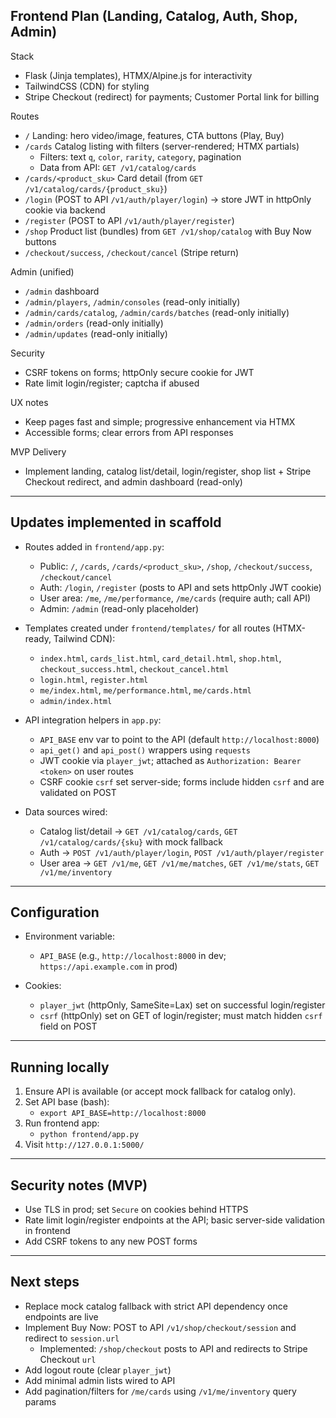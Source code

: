 ## Frontend Plan (Landing, Catalog, Auth, Shop, Admin)

Stack
- Flask (Jinja templates), HTMX/Alpine.js for interactivity
- TailwindCSS (CDN) for styling
- Stripe Checkout (redirect) for payments; Customer Portal link for billing

Routes
- `/` Landing: hero video/image, features, CTA buttons (Play, Buy)
- `/cards` Catalog listing with filters (server-rendered; HTMX partials)
  - Filters: text `q`, `color`, `rarity`, `category`, pagination
  - Data from API: `GET /v1/catalog/cards`
- `/cards/<product_sku>` Card detail (from `GET /v1/catalog/cards/{product_sku}`)
- `/login` (POST to API `/v1/auth/player/login`) → store JWT in httpOnly cookie via backend
- `/register` (POST to API `/v1/auth/player/register`)
- `/shop` Product list (bundles) from `GET /v1/shop/catalog` with Buy Now buttons
- `/checkout/success`, `/checkout/cancel` (Stripe return)

Admin (unified)
- `/admin` dashboard
- `/admin/players`, `/admin/consoles` (read-only initially)
- `/admin/cards/catalog`, `/admin/cards/batches` (read-only initially)
- `/admin/orders` (read-only initially)
- `/admin/updates` (read-only initially)

Security
- CSRF tokens on forms; httpOnly secure cookie for JWT
- Rate limit login/register; captcha if abused

UX notes
- Keep pages fast and simple; progressive enhancement via HTMX
- Accessible forms; clear errors from API responses

MVP Delivery
- Implement landing, catalog list/detail, login/register, shop list + Stripe Checkout redirect, and admin dashboard (read-only)

---

## Updates implemented in scaffold

- Routes added in `frontend/app.py`:
  - Public: `/`, `/cards`, `/cards/<product_sku>`, `/shop`, `/checkout/success`, `/checkout/cancel`
  - Auth: `/login`, `/register` (posts to API and sets httpOnly JWT cookie)
  - User area: `/me`, `/me/performance`, `/me/cards` (require auth; call API)
  - Admin: `/admin` (read-only placeholder)

- Templates created under `frontend/templates/` for all routes (HTMX-ready, Tailwind CDN):
  - `index.html`, `cards_list.html`, `card_detail.html`, `shop.html`, `checkout_success.html`, `checkout_cancel.html`
  - `login.html`, `register.html`
  - `me/index.html`, `me/performance.html`, `me/cards.html`
  - `admin/index.html`

- API integration helpers in `app.py`:
  - `API_BASE` env var to point to the API (default `http://localhost:8000`)
  - `api_get()` and `api_post()` wrappers using `requests`
  - JWT cookie via `player_jwt`; attached as `Authorization: Bearer <token>` on user routes
  - CSRF cookie `csrf` set server-side; forms include hidden `csrf` and are validated on POST

- Data sources wired:
  - Catalog list/detail → `GET /v1/catalog/cards`, `GET /v1/catalog/cards/{sku}` with mock fallback
  - Auth → `POST /v1/auth/player/login`, `POST /v1/auth/player/register`
  - User area → `GET /v1/me`, `GET /v1/me/matches`, `GET /v1/me/stats`, `GET /v1/me/inventory`

---

## Configuration

- Environment variable:
  - `API_BASE` (e.g., `http://localhost:8000` in dev; `https://api.example.com` in prod)

- Cookies:
  - `player_jwt` (httpOnly, SameSite=Lax) set on successful login/register
  - `csrf` (httpOnly) set on GET of login/register; must match hidden `csrf` field on POST

---

## Running locally

1) Ensure API is available (or accept mock fallback for catalog only).
2) Set API base (bash):
   - `export API_BASE=http://localhost:8000`
3) Run frontend app:
   - `python frontend/app.py`
4) Visit `http://127.0.0.1:5000/`

---

## Security notes (MVP)

- Use TLS in prod; set `Secure` on cookies behind HTTPS
- Rate limit login/register endpoints at the API; basic server-side validation in frontend
- Add CSRF tokens to any new POST forms

---

## Next steps

- Replace mock catalog fallback with strict API dependency once endpoints are live
- Implement Buy Now: POST to API `/v1/shop/checkout/session` and redirect to `session.url`
  - Implemented: `/shop/checkout` posts to API and redirects to Stripe Checkout `url`
- Add logout route (clear `player_jwt`)
- Add minimal admin lists wired to API
- Add pagination/filters for `/me/cards` using `/v1/me/inventory` query params

